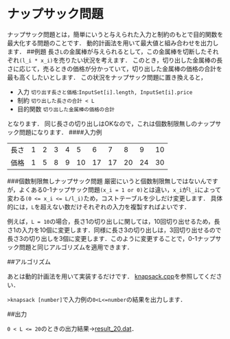 # ナップサック問題 
ナップサック問題とは，簡単にいうと与えられた入力と制約のもとで目的関数を最大化する問題のことです．
動的計画法を用いて最大値と組み合わせを出力します．
##例題
長さ`L`の金属棒が与えられるとして，この金属棒を切断したそれぞれ`(l_i * x_i)`を売りたい状況を考えます．
このとき，切り出した金属棒の長さに応じて，売るときの価格が分かっていて，切り出した金属棒の価格の合計を最も高くしたいとします．
この状況をナップサック問題に置き換えると，

* 入力 `切り出す長さと価格`:`InputSet[i].length, InputSet[i].price`
* 制約 `切り出した長さの合計 < L`
* 目的関数 `切り出した金属棒の価格の合計`

となります．
同じ長さの切り出しはOKなので，これは個数制限無しのナップサック問題になります．
####入力例

<table>
    <tr>
        <td>長さ</td>
        <td>1</td>
        <td>2</td>
        <td>3</td>
        <td>4</td>
        <td>5</td>
        <td>6</td>
        <td>7</td>
        <td>8</td>
        <td>9</td>
        <td>10</td>
    </tr>
    <tr>
        <td>価格</td>
        <td>1</td>
        <td>5</td>
        <td>8</td>
        <td>9</td>
        <td>10</td>
        <td>17</td>
        <td>17</td>
        <td>20</td>
        <td>24</td>
        <td>30</td>
    </tr>
</table>

###個数制限無しナップサック問題
厳密にいうと個数制限無しではないんですが，よくある0-1ナップサック問題`(x_i = 1 or 0)`とは違い，`x_i`が`l_i`によって変わる`(0 <= x_i <= L/l_i)`ため，コストテーブルを少しだけ変更します．
具体的には，`L`を超えない数だけそれぞれの入力を複製すればよいです．

例えば，`L = 10`の場合，長さ1の切り出しに関しては，10回切り出せるため，長さ1の入力を10個に変更します．同様に長さ3の切り出しは，3回切り出せるので長さ3の切り出しを3個に変更します．このように変更することで，0-1ナップサック問題と同じアルゴリズムを適用できます．

##アルゴリズム

あとは動的計画法を用いて実装するだけです．
[knapsack.cpp][link_knapsack]を参照してください．

`>knapsack [number]`で入力例の`0<L<=number`の結果を出力します．

##出力

`0 < L <= 20`のときの出力結果→[result_20.dat][link_result]．

[link_knapsack]:https://github.com/romancek/algorithm/blob/master/knapsack/knapsack.cpp "実装のリンク"
[link_result]:https://github.com/romancek/algorithm/blob/master/knapsack/result_20.dat "出力例のリンク"
